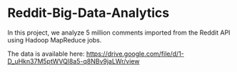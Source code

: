 # Reddit-Big-Data-Analytics
In this project, we analyze 5 million comments imported from the Reddit API using Hadoop MapReduce jobs.

The data is available here:
https://drive.google.com/file/d/1-D_uHkn37M5ptWVQl8a5-q8NBv9jaLWr/view

